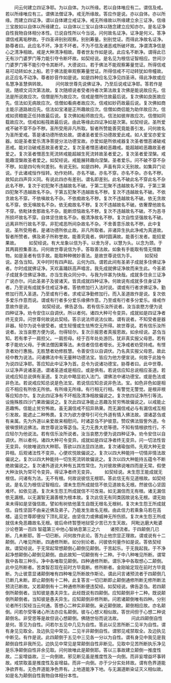 <!-- { "loadSidebar": true } -->
　　问云何建立四证净耶。为以自体。为以所缘。若以自体唯应有二。谓信及戒。若以所缘唯应有三。谓佛法僧证净。戒无所缘故。答应作是说。亦以自体。亦以所缘。而建立四证净。谓以自体建立戒证净。戒无所缘故以所缘建立余三证净。信缘三宝故如以自体以所缘建立。以自体以三宝以自体以随念建立应知亦尔。是名证净自性我物自体相分本性。已说自性所以今当说。问何故名证净。证净是何义。答净谓信戒离垢秽故。于四圣谛别别观察。别别筹量。别别觉证。而得此净故名证净。胁尊者曰。此应名不坏。净言不坏者。不为不信及诸恶戒所破坏故。净谓清净信是心之清净相故。戒是大种清净相故。尊者世友作如是说。此应名不断净。谓得此已无有沙门婆罗门等力能引夺令断坏故。如契经说。是名见为根信证智相应。世间沙门婆罗门等不能引夺令其断坏。大德说曰。若于佛法不能观察筹量觉证。所得信戒易可动转如水上船。若于佛法能审观察筹量觉证。所得信戒不可动转犹如帝幢故。此正应名不动净。尊者妙音作如是说。如是四种应名见净见四圣谛。得此净故或应名慧净圣慧俱转故。
　　问何故世尊先说佛证净。乃至后说戒证净耶。答若作是说。随顺文词次第法故。复次随顺说者受者持者次第法故复次佛是能说故应先。信法是所说故应次。信僧是所为故应次。信戒是僧所住故最后说。复次佛如良医故应先。信法如无病故应次。信僧如看病者故应次。信戒如妙药故最后说。复次佛如商主能示道路故应先。信法如宝渚是正所趣故应次。信僧如商侣能为助伴故应次。信戒如资粮能正任持故最后说。复次佛如船师故应先。信法如彼岸故应次。信僧如同载故应次。信戒如船筏故最后说。由此等缘此四证净如是次第。如契经说。圣所爱戒不破不穿不杂不秽。圣所受用非凡所取。智者所赞能善究竟能善引发。问何故名为圣所爱戒。答是诸功德所依处故。谓诸圣者爱乐功德故爱此戒。如人爱宝亦爱宝器。如是圣者爱乐清净菩提分法功德宝故。亦爱如是所依戒器复次圣者憎恶诸破戒恶戒。能对治破戒恶故圣者爱之。复次圣者憎恶诸崄恶趣戒。能超越崄恶趣故圣者爱之。复次圣者憎恶生死流转戒能超越生死流转故圣者爱之。复次圣者爱涅槃。戒能趣涅槃故圣者爱之。如契经说。戒能展转趣向涅槃。圣者爱乐。问不破不穿不杂不秽。如是四句有何差别。有说无别。如是四种。声虽有异义无别故。如集异门论说。于此诸戒恒作恒转。劝作劝转。亦名不破。亦名不穿。亦名不杂。亦名不秽。故知此四声异义同。有说此四亦有差别。谓名即差别。此名不破此名不穿此名不杂此名不秽。复次于初犯聚不违越故名不破。于第二犯聚不违越故名不穿。于第三第四犯聚不违越故名不杂。于第五犯聚不违越故名不秽。复次不违越故名不破。不依贪故名不穿。不依嗔故名不杂。不依痴故名不秽。复次不违越故名不破。依无贪故名不穿。依无嗔故名不杂。依无痴故名不秽。复次不违越故名不破。依奢摩他故名不穿。依毗钵舍那故名不杂。能断烦恼故名不秽。复次不违越故名不破。不为恶寻所损坏故名不穿。自体坚住故名不杂。极清净故名不秽。复次自性坚强故名不破。远离非所行故名不穿。非犯戒恶所间杂故名不杂。不舍善意乐故名不秽。此中复说。圣所受用者。是诸功德所依止故。非凡所取者。非诸异生执此净戒为真道故。智者所赞者。佛及弟子所称誉故。能善究竟者。俱时圆满故。能善引发者。能招爱果故。
　　如契经说。有大龙象以信为手。以舍为牙。以慧为头。以念为颈。于其两肩担集善法。问何故世尊说信为手。答取善法故。如象有手能取有情无情数物。如是圣者有信手故。能取种种微妙善法。是故世尊说信为手。
　　如契经说。苾刍当知。天中时时有四声起。云何为四。谓若此间有圣弟子成就多住佛证净者。尔时成就佛证净。天欢喜踊跃高声唱言。我先成就佛证净故而来生此。今圣弟子成就多住佛证净故。亦当生我众同分中。与我为伴甚为快哉。成就多住余三证净广说亦尔。问此圣弟子及彼诸天。皆具成就四种证净。何故说有成就多住身证净者。乃至说有成就多住戒证净者。答依修加行入法时说。谓或有行者求佛证净。勤修加行而入圣道。乃至或有行者。求戒证净勤修加行。而入圣道故作是说。复次依多爱乐作意而说。谓或有行者多分爱乐缘佛作意。乃至或有行者多分爱乐。缘戒作意故作是说。
　　如契经说。佛告苾刍。若有信乐汝所说者。汝当哀愍方便为说四种证净。劝令安住以自调伏。所以者何。诸四大种可令变异。成就如是四证净者终无变异。问世尊何故说此契经。答示说法师说法仪故。谓有说者。不知受者是器非器。轻尔为说令彼受者。或生轻慢或生怯怖空无所得。故世尊说。若有信乐汝所说者。汝当哀愍方便为说。勿得轻尔。复次示报恩者真报恩故。如余经说。苾刍当知。若有孝子一肩担父。一肩担母。经于百年处处游历。犹非真实报父母恩。若有孝子能劝父母。于佛法僧因果等法。未信者信信者增长。无净戒者劝受持戒。有悭贪者劝行惠施。无胜慧者劝修胜慧。令善安住以自调伏。乃名真实报父母恩。故此经中教为说法。问诸佛法中有无量种功德法宝。皆应为他方便宣说。何故于此独令为说四证净耶。答应知此中证净为首。总令为说诸功德宝。胁尊者曰。此中世尊。以证净声说诸圣道。谓诸圣道或是相应。或是俱有。若说信应知总说相应圣道。若说戒应知总说俱有圣道。复次此中略显初入法门。谓佛法中诸功德宝。或是色法或非色法。若说戒应知总说是色法宝。若说信应知总说非色法。宝。如色非色如是相应不相应有所依无所依。有所缘无所缘。有行相无行相。有警觉无警觉。是根非根等应知亦尔。复次此四证净有不坏相及清净相故偏说之。复次依四证净所引等流。设施殊胜四沙门果故偏说之。复次此四证净能止恶趣及贫穷怖故偏说之。以戒能止恶趣怖。信能止贫穷怖故。虽无漏信戒不招异熟果。而无漏信戒必与有漏信戒互相引发故。能遮止二种怖畏。复次为欲方便导引可化外道有情入佛法故。谓诸苾刍或有亲属。先为外道以亲爱故来相慰问。时诸苾刍不护彼意。赞叹佛法毁訾外道。令彼嗔恨转远佛法。故世尊说汝等苾刍。无力无畏大悲等德。不知有情根欲性行。不应轻尔为他说法。若有信乐汝所说者。汝当哀愍方便为说四种证净。劝令安住以自调伏。所以者何。诸四大种可令变异。成就如是四证净者终无变异。问一切法性皆无变异。何故唯说四大种耶。答欲以四法显四法故。复次诸瑜伽师。先观大种无变异相。后观诸法性不变异。心便欢悦故偏说之。复次以四大种能持一切情非情法故偏说之。复次以四大种能持一切生死流转故偏说之。复次以四大种能持五蕴令不断绝故偏说之。复次诸外道说大种有五其性常住。为对彼故佛说唯四而是无常。假使大种汝执为常可令变异。得证净者终无变异。
　　如契经说。未生怨王能成就无根信。问诸有为法。无不有根。何故说彼信无根耶。答此信无有见道根故。如契经说。是名见为根信证智相应。谓未生怨所成就信不依见道故名无根。然彼信心坚固难坏。如依见道。复次未生怨王所成就信不可改易。如无漏信而无有根。诸无漏信依无漏根。以无漏智无漏善根为根本故。复次此信无有同类因故说名无根。谓无始来未得如是坚强信故。譬如有树依他茎生自既无根名无根树。复次未生怨王所成就信。自性坚固不由亲近佛及弟子。乃能发生故名无根。由此信力若乘象马若在高楼。遥见世尊即便投下顶礼双足。由坚信力或佛威神无所伤损。复次未生怨王所成就信未免恶趣故名无根。彼后命终暂堕地狱受少苦已方生天故。
阿毗达磨大毗婆沙论卷第一百四
智蕴第三中他心智纳息第三之六
　　诸预流者。于四颠倒几已断。几未断耶。答一切已断。问何故作此论。答为止他宗显正理故。谓或说有十二颠倒。八唯见所断。四通修所断。如分别论者。问彼依何量作如是说。答依契经故。谓契经说。于无常起常想颠倒心颠倒见颠倒。于苦起乐。于无我起我。于不净起净想颠倒心颠倒见颠倒。由此故知一切颠倒有十二种。于中八种唯见所断。谓常我中各取三种乐。净中各唯取见颠倒。四种通修所断。谓乐净中各取想心二颠倒。此中见所断者。苦类智忍现在前时方毕竟断。修所断者。金刚喻定现在前时方毕竟断。为止彼意显诸颠倒唯有四种唯见所断故作斯论。谓此问言诸预流者于四颠倒几已断几未断。即止颠倒有十二种。此复答言一切已断即止颠倒通修所断无修所断法预流已断故。又若颠倒有十二种通修所断便违契经。如契经说。佛告苾刍。若四颠倒所颠倒者。当知彼是愚夫异生。此经既说有四颠倒。应知颠倒非十二种。既说颠倒所颠倒者。当知彼是愚夫异生。应知颠倒非修所断。问若诸颠倒唯有四种。分别论者所引契经当云何通。答想心二种实非颠倒。亲近颠倒故。颠倒相应故。亦名颠倒。问若尔受等诸心所法亦应名颠倒。彼与心想义相似故。答世间但于心想二种说颠倒名。非受思等是故但说心想颠倒。佛随世俗而说法故。
　　问此四颠倒自性是何。答见为自性。问若尔五见中几见为自性。答此以见苦所断二见半为自性。谓有身见见取全。及边执见中常见。二见半非颠倒自性。谓邪见戒禁取全。及边执见中断见。有作是说。此四颠倒于五见中三见各一分以为自性。谓有身见中我见是我颠倒自性非我所见。边执见中常见是常颠倒自性非断见。见取中见苦所断执乐净见是乐净颠倒自性非余见取。问何故唯此是颠倒耶。答以三事故建立颠倒一推度性故。二妄增益故。三一向倒故。邪见断见虽是推度性及一向倒。而非妄增益坏事转故。戒禁取虽是推度性及妄增益。而非一向倒。亦于少分实处转故。谓有色界道能净欲界有。无色界道能净色界有。上地道能净下地。与无漏道断染证灭义相似故。如是名为颠倒自性我物自体相分本性。
